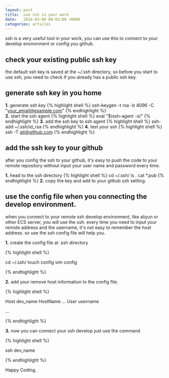 ```yaml
---
layout: post
title:  use ssh in your work
date:   2016-03-08 09:02:00 +0800
categories: articles
---
```


ssh is a very useful tool in your work, you can use this to connect to your
develop environment or config you github.

## check your existing public ssh key

the default ssh key is saved at the *~/.ssh* directory, so before you start to
use ssh, you need to check if you already has a public ssh key.

## generate ssh key in you home

**1.** generate ssh key
{% highlight shell %}
ssh-keygen -t rsa -b 4096 -C "your_email@example.com"
{% endhighlight %}  
**2.** start the ssh agent
{% highlight shell %}
eval "$(ssh-agent -s)"
{% endhighlight %}
**3.** add the ssh key to ssh agent
{% highlight shell %}
ssh-add ~/.ssh/id_rsa
{% endhighlight %}
**4.** test your ssh
{% highlight shell %}
ssh -T git@github.com
{% endhighlight %}

## add the ssh key to your github

after you config the ssh to your github, it's easy to push the code to your
remote repository without input your user name and password every time.

**1.** head to the ssh directory
{% highlight shell %}
cd ~/.ssh/
ls .
cat *.pub
{% endhighlight %}
**2.** copy the key and add to your github ssh setting.

## use the config file when you connecting the develop environment.

when you connect to your remote ssh develop environment, like aliyun or other
ECS server, you will use the ssh. every time you need to input your remote
address and the username, it's not easy to remember the host address. so
use the ssh config file will help you.

**1.** create the config file at .ssh directory

{% highlight shell %}

cd ~/.ssh/
touch config
vim config

{% endhighlight %}

**2.** add your remove host information to the config file.

{% highlight shell %}

Host dev_name
  HostName *.*.*.*
  User  username

...

{% endhighlight %}

**3.** now you can connect your ssh develop just use the command

{% highlight shell %}

ssh dev_name

{% endhighlight %}

Happy Coding.
